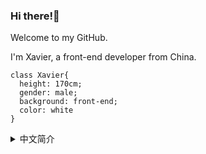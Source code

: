 ### Hi there!👋

Welcome to my GitHub.

I'm Xavier, a front-end developer from China.

```
class Xavier{
  height: 170cm; 
  gender: male; 
  background: front-end; 
  color: white 
}
```
<details>
<summary>中文简介</summary>

欢迎来到我的 GitHub!😄

我是一名前端开发，目前生活在深圳。

我主要的技术栈是uniapp、vue2、vue3以及jquery。

目前也在学习nestjs框架，向着全干工程师前进！😄

</details>


<!--
**codennnnn/codennnnn** is a ✨ _special_ ✨ repository because its `README.md` (this file) appears on your GitHub profile.

Here are some ideas to get you started:

- 🔭 I’m currently working on ...
- 🌱 I’m currently learning ...
- 👯 I’m looking to collaborate on ...
- 🤔 I’m looking for help with ...
- 💬 Ask me about ...
- 📫 How to reach me: ...
- 😄 Pronouns: ...
- ⚡ Fun fact: ...
-->
